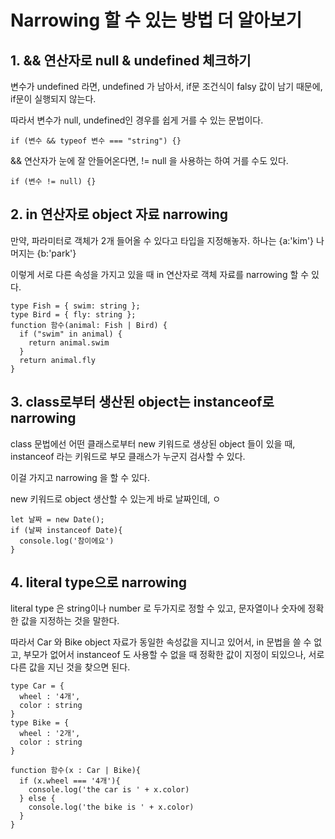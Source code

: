 # Narrowing 할 수 있는 방법 더 알아보기

## 1. && 연산자로 null & undefined 체크하기

변수가 undefined 라면, undefined 가 남아서, if문 조건식이 falsy 값이 남기 때문에, if문이 실행되지 않는다.

따라서 변수가 null, undefined인 경우를 쉽게 거를 수 있는 문법이다.

```
if (변수 && typeof 변수 === "string") {}
```

&& 연산자가 눈에 잘 안들어온다면, != null 을 사용하는 하여 거를 수도 있다.

```
if (변수 != null) {}
```

## 2. in 연산자로 object 자료 narrowing

만약, 파라미터로 객체가 2개 들어올 수 있다고 타입을 지정해놓자.
하나는 {a:'kim'}
나머지는 {b:'park'}

이렇게 서로 다른 속성을 가지고 있을 때 in 연산자로 객체 자료를 narrowing 할 수 있다.

```
type Fish = { swim: string };
type Bird = { fly: string };
function 함수(animal: Fish | Bird) {
  if ("swim" in animal) {
    return animal.swim
  }
  return animal.fly
}
```

## 3. class로부터 생산된 object는 instanceof로 narrowing

class 문법에선 어떤 클래스로부터 new 키워드로 생상된 object 들이 있을 때, instanceof 라는 키워드로 부모 클래스가 누군지 검사할 수 있다.

이걸 가지고 narrowing 을 할 수 있다.

new 키워드로 object 생산할 수 있는게 바로 날짜인데, ㅇ

```
let 날짜 = new Date();
if (날짜 instanceof Date){
  console.log('참이에요')
}
```

## 4. literal type으로 narrowing

literal type 은 string이나 number 로 두가지로 정할 수 있고, 문자열이나 숫자에 정확한 값을 지정하는 것을 말한다.

따라서 Car 와 Bike object 자료가 동일한 속성값을 지니고 있어서, in 문법을 쓸 수 없고, 부모가 없어서 instanceof 도 사용할 수 없을 때 정확한 값이 지정이 되있으나, 서로 다른 값을 지닌 것을 찾으면 된다.

```
type Car = {
  wheel : '4개',
  color : string
}
type Bike = {
  wheel : '2개',
  color : string
}

function 함수(x : Car | Bike){
  if (x.wheel === '4개'){
    console.log('the car is ' + x.color)
  } else {
    console.log('the bike is ' + x.color)
  }
}
```
